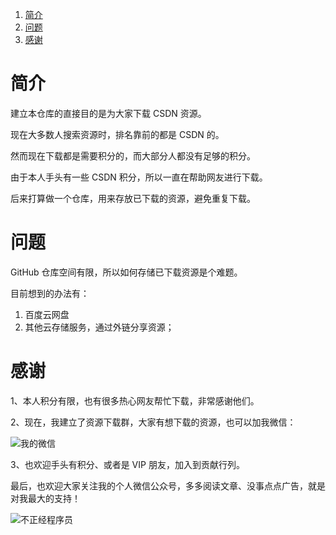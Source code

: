 1. [简介](#简介)
2. [问题](#问题)
3. [感谢](#感谢)

# 简介

建立本仓库的直接目的是为大家下载 CSDN 资源。

现在大多数人搜索资源时，排名靠前的都是 CSDN 的。

然而现在下载都是需要积分的，而大部分人都没有足够的积分。

由于本人手头有一些 CSDN 积分，所以一直在帮助网友进行下载。

后来打算做一个仓库，用来存放已下载的资源，避免重复下载。

# 问题

GitHub 仓库空间有限，所以如何存储已下载资源是个难题。

目前想到的办法有：

1. 百度云网盘
2. 其他云存储服务，通过外链分享资源；

# 感谢

1、本人积分有限，也有很多热心网友帮忙下载，非常感谢他们。

2、现在，我建立了资源下载群，大家有想下载的资源，也可以加我微信：

![我的微信](https://blog-1254259578.cos.ap-shanghai.myqcloud.com/picgo/20181025132616.png)

3、也欢迎手头有积分、或者是 VIP 朋友，加入到贡献行列。

最后，也欢迎大家关注我的个人微信公众号，多多阅读文章、没事点点广告，就是对我最大的支持！

![不正经程序员](https://blog-1254259578.cos.ap-shanghai.myqcloud.com/picgo/wechat-qcode可用.jpg)
